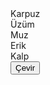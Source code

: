 <!DOCTYPE html>
<html lang="en">
<head>
    <meta charset="UTF-8">
    <meta name="viewport" content="width=device-width, initial-scale=1.0">
    <link rel="stylesheet" href="style.css">
    <title>Sweet Bonanza</title>
</head>
<body>
    <div class="game-container">
        <div class="slot-machine">
            <div class="slot" id="slot1">Karpuz</div>
            <div class="slot" id="slot2">Üzüm</div>
            <div class="slot" id="slot3">Muz</div>
            <div class="slot" id="slot4">Erik</div>
            <div class="slot" id="slot5">Kalp</div>
        </div>
        <button id="spin-button">Çevir</button>
    </div>
    <script src="script.js"></script>
</body>
</html>

<!---
Rio77777/Rio77777 is a ✨ special ✨ repository because its `README.md` (this file) appears on your GitHub profile.
You can click the Preview link to take a look at your changes.
--->
